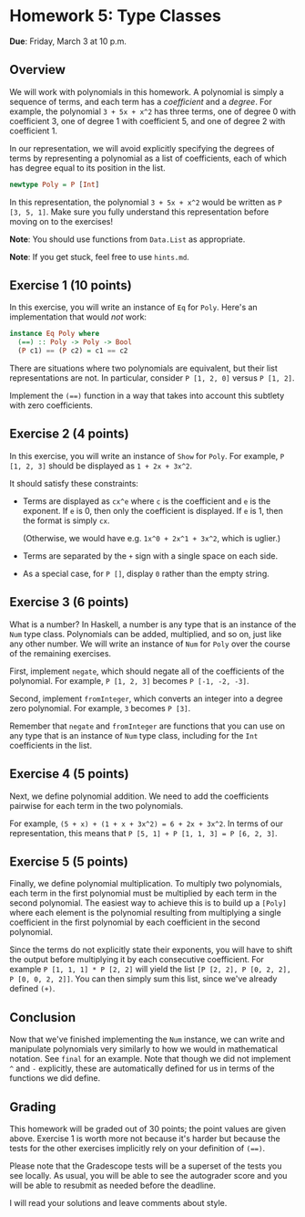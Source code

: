 # Homework 5: Type Classes

**Due**: Friday, March 3 at 10 p.m.

## Overview

We will work with polynomials in this homework. A polynomial is simply a
sequence of terms, and each term has a _coefficient_ and a _degree_. For
example, the polynomial `3 + 5x + x^2` has three terms, one of degree 0 with
coefficient 3, one of degree 1 with coefficient 5, and one of degree 2 with
coefficient 1.

In our representation, we will avoid explicitly specifying the degrees of terms
by representing a polynomial as a list of coefficients, each of which has degree
equal to its position in the list.

```Haskell
newtype Poly = P [Int]
```

In this representation, the polynomial `3 + 5x + x^2` would be written as
`P [3, 5, 1]`. Make sure you fully understand this representation before moving
on to the exercises!

**Note**: You should use functions from `Data.List` as appropriate.

**Note**: If you get stuck, feel free to use `hints.md`.

## Exercise 1 (10 points)

In this exercise, you will write an instance of `Eq` for `Poly`. Here's an
implementation that would _not_ work:

```Haskell
instance Eq Poly where
  (==) :: Poly -> Poly -> Bool
  (P c1) == (P c2) = c1 == c2
```

There are situations where two polynomials are equivalent, but their list
representations are not. In particular, consider `P [1, 2, 0]` versus
`P [1, 2]`.

Implement the `(==)` function in a way that takes into account this subtlety
with zero coefficients.

## Exercise 2 (4 points)

In this exercise, you will write an instance of `Show` for `Poly`. For example,
`P [1, 2, 3]` should be displayed as `1 + 2x + 3x^2`.

It should satisfy these constraints:

-   Terms are displayed as `cx^e` where `c` is the coefficient and `e` is the
    exponent. If `e` is 0, then only the coefficient is displayed. If `e` is 1,
    then the format is simply `cx`.

    (Otherwise, we would have e.g. `1x^0 + 2x^1 + 3x^2`, which is uglier.)

-   Terms are separated by the `+` sign with a single space on each side.

-   As a special case, for `P []`, display `0` rather than the empty string.

## Exercise 3 (6 points)

What is a number? In Haskell, a number is any type that is an instance of the
`Num` type class. Polynomials can be added, multiplied, and so on, just like any
other number. We will write an instance of `Num` for `Poly` over the course of
the remaining exercises.

First, implement `negate`, which should negate all of the coefficients of the
polynomial. For example, `P [1, 2, 3]` becomes `P [-1, -2, -3]`.

Second, implement `fromInteger`, which converts an integer into a degree zero
polynomial. For example, `3` becomes `P [3]`.

Remember that `negate` and `fromInteger` are functions that you can use on
any type that is an instance of `Num` type class, including for the `Int`
coefficients in the list.

## Exercise 4 (5 points)

Next, we define polynomial addition. We need to add the coefficients pairwise
for each term in the two polynomials.

For example, `(5 + x) + (1 + x + 3x^2) = 6 + 2x + 3x^2`. In terms of our
representation, this means that `P [5, 1] + P [1, 1, 3] = P [6, 2, 3]`.

## Exercise 5 (5 points)

Finally, we define polynomial multiplication. To multiply two polynomials, each
term in the first polynomial must be multiplied by each term in the second
polynomial. The easiest way to achieve this is to build up a `[Poly]` where each
element is the polynomial resulting from multiplying a single coefficient in the
first polynomial by each coefficient in the second polynomial.

Since the terms do not explicitly state their exponents, you will have to shift
the output before multiplying it by each consecutive coefficient. For example
`P [1, 1, 1] * P [2, 2]` will yield the list
`[P [2, 2], P [0, 2, 2], P [0, 0, 2, 2]]`. You can then simply sum this list,
since we've already defined `(+)`.

## Conclusion

Now that we've finished implementing the `Num` instance, we can write and
manipulate polynomials very similarly to how we would in mathematical notation.
See `final` for an example. Note that though we did not implement `^` and `-`
explicitly, these are automatically defined for us in terms of the functions we
did define.

## Grading

This homework will be graded out of 30 points; the point values are given above.
Exercise 1 is worth more not because it's harder but because the tests for the
other exercises implicitly rely on your definition of `(==)`.

Please note that the Gradescope tests will be a superset of the tests you see
locally. As usual, you will be able to see the autograder score and you will be
able to resubmit as needed before the deadline.

I will read your solutions and leave comments about style.

